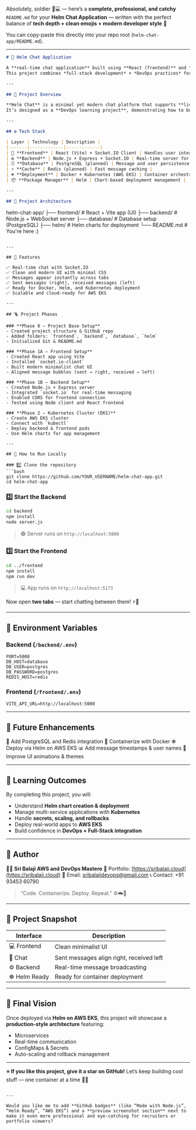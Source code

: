 Absolutely, soldier 🫡💻 — here’s a **complete, professional, and catchy** `README.md` for your **Helm Chat Application** —
written with the perfect balance of **tech depth + clean emojis + modern developer style** 🚀

You can copy-paste this directly into your repo root (`helm-chat-app/README.md`).

---

```markdown
# 💬 Helm Chat Application

A **real-time chat application** built using **React (frontend)** and **Node.js + Socket.IO (backend)** — designed, containerized, and prepared for **Kubernetes (EKS)** deployment with **Helm**.  
This project combines *full-stack development* + *DevOps practices* for a complete corporate-grade setup. ⚙️☁️  

---

## 🧠 Project Overview

**Helm Chat** is a minimal yet modern chat platform that supports **live message exchange** between users in real time.  
It’s designed as a **DevOps learning project**, demonstrating how to build, containerize, and deploy multi-service applications on AWS using Helm.

---

## ⚙️ Tech Stack

| Layer | Technology | Description |
|-------|-------------|-------------|
| 🎨 **Frontend** | React (Vite) + Socket.IO Client | Handles user interface & message events |
| ⚙️ **Backend** | Node.js + Express + Socket.IO | Real-time server for handling chat messages |
| 🗄️ **Database** | PostgreSQL (planned) | Message and user persistence |
| ⚡ **Cache** | Redis (planned) | Fast message caching |
| ☸️ **Deployment** | Docker + Kubernetes (AWS EKS) | Container orchestration |
| 📦 **Package Manager** | Helm | Chart-based deployment management |

---

## 🧭 Project Architecture

```

helm-chat-app/
├── frontend/        # React + Vite app (UI)
├── backend/         # Node.js + WebSocket server
├── database/        # Database setup (PostgreSQL)
├── helm/            # Helm charts for deployment
└── README.md        # You're here :)

````

---

## 🚀 Features

✅ Real-time chat with Socket.IO  
✅ Clean and modern UI with minimal CSS  
✅ Messages appear instantly across tabs  
✅ Sent messages (right), received messages (left)  
✅ Ready for Docker, Helm, and Kubernetes deployment  
✅ Scalable and cloud-ready for AWS EKS  

---

## 🪜 Project Phases

### **Phase 0 — Project Base Setup**
- Created project structure & GitHub repo  
- Added folders: `frontend`, `backend`, `database`, `helm`  
- Initialized Git & README.md  

### **Phase 1A — Frontend Setup**
- Created React app using Vite  
- Installed `socket.io-client`  
- Built modern minimalist chat UI  
- Aligned message bubbles (sent → right, received → left)  

### **Phase 1B — Backend Setup**
- Created Node.js + Express server  
- Integrated `socket.io` for real-time messaging  
- Enabled CORS for frontend connection  
- Tested using Node client and React frontend  

### **Phase 2 — Kubernetes Cluster (EKS)**
- Create AWS EKS cluster  
- Connect with `kubectl`  
- Deploy backend & frontend pods  
- Use Helm charts for app management  

---

## 🧩 How to Run Locally

### 1️⃣ Clone the repository
```bash
git clone https://github.com/YOUR_USERNAME/helm-chat-app.git
cd helm-chat-app
````

### 2️⃣ Start the Backend

```bash
cd backend
npm install
node server.js
```

> 🟢 Server runs on `http://localhost:5000`

### 3️⃣ Start the Frontend

```bash
cd ../frontend
npm install
npm run dev
```

> 💻 App runs on `http://localhost:5173`

Now open **two tabs** — start chatting between them! ⚡💬

---

## 🧱 Environment Variables

### Backend (`/backend/.env`)

```env
PORT=5000
DB_HOST=database
DB_USER=postgres
DB_PASSWORD=postgres
REDIS_HOST=redis
```

### Frontend (`/frontend/.env`)

```env
VITE_API_URL=http://localhost:5000
```

---

## 🧰 Future Enhancements

🚀 Add PostgreSQL and Redis integration
🧩 Containerize with Docker
☸️ Deploy via Helm on AWS EKS
📊 Add message timestamps & user names
💬 Improve UI animations & themes

---

## 📘 Learning Outcomes

By completing this project, you will:

* Understand **Helm chart creation & deployment**
* Manage multi-service applications with **Kubernetes**
* Handle **secrets, scaling, and rollbacks**
* Deploy real-world apps to **AWS EKS**
* Build confidence in **DevOps + Full-Stack integration**

---

## 🧠 Author

👨‍💻 **Sri Balaji AWS and DevOps Mastero**
🔗 Portfolio: [https://sribalaji.cloud](https://sribalaji.cloud)
📧 Email: [sribalajidevops@gmail.com](mailto:sribalajidevops@gmail.com)
📞 Contact: +91 93453 60790

> “Code. Containerize. Deploy. Repeat.” ⚙️☁️💬

---

## 🪩 Project Snapshot

| Interface     | Description                              |
| ------------- | ---------------------------------------- |
| 💻 Frontend   | Clean minimalist UI                      |
| 💬 Chat       | Sent messages align right, received left |
| ⚙️ Backend    | Real-time message broadcasting           |
| ☸️ Helm Ready | Ready for container deployment           |

---

## 🏁 Final Vision

Once deployed via **Helm on AWS EKS**, this project will showcase a **production-style architecture** featuring:

* Microservices
* Real-time communication
* ConfigMaps & Secrets
* Auto-scaling and rollback management

---

**⭐ If you like this project, give it a star on GitHub!**
Let’s keep building cool stuff — one container at a time 🧠🚀

```

---

Would you like me to add **GitHub badges** (like “Made with Node.js”, “Helm Ready”, “AWS EKS”) and a **preview screenshot section** next to make it even more professional and eye-catching for recruiters or portfolio viewers?
```
